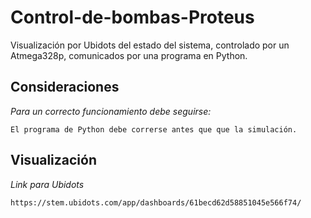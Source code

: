 # Control-de-bombas-Proteus
Visualización por Ubidots del estado del sistema, controlado por un Atmega328p, comunicados por una programa en Python.
## Consideraciones

_Para un correcto funcionamiento debe seguirse:_

```
El programa de Python debe correrse antes que que la simulación.
```
## Visualización 

_Link para Ubidots_

```
https://stem.ubidots.com/app/dashboards/61becd62d58851045e566f74/
```
